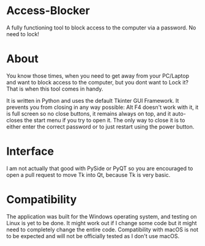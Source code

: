 # Access-Blocker
A fully functioning tool to block access to the computer via a password. No need to lock!

# About
You know those times, when you need to get away from your PC/Laptop and want to block access to the computer, but you dont want to Lock it? That is when this tool comes in handy.

It is written in Python and uses the default Tkinter GUI Framework. It prevents you from closing in any way possible: Alt F4 doesn't work with it, it is full screen so no close buttons, it remains always on top, and it auto-closes the start menu if you try to open it. The only way to close it is to either enter the correct password or to just restart using the power button. 

# Interface
I am not actually that good with PySide or PyQT so you are encouraged to open a pull request to move Tk into Qt, because Tk is very basic.

# Compatibility
The application was built for the Windows operating system, and testing on Linux is yet to be done. It might work out if I change some code but it might need to completely change the entire code. Compatibility with macOS is not to be expected and will not be officially tested as I don't use macOS. 
